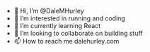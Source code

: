 - 👋 Hi, I’m @DaleMHurley
- 👀 I’m interested in running and coding
- 🌱 I’m currently learning React
- 💞️ I’m looking to collaborate on building stuff
- 📫 How to reach me dalehurley.com

<!---
DaleMHurley/DaleMHurley is a ✨ special ✨ repository because its `README.md` (this file) appears on your GitHub profile.
You can click the Preview link to take a look at your changes.
--->
